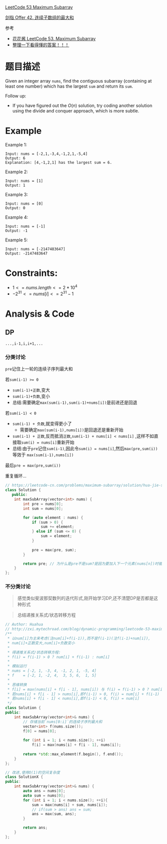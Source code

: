 [LeetCode 53 Maximum Subarray](https://leetcode-cn.com/problems/maximum-subarray/)

[剑指 Offer 42. 连续子数组的最大和](https://leetcode-cn.com/problems/lian-xu-zi-shu-zu-de-zui-da-he-lcof/)

参考

- [花花酱 LeetCode 53. Maximum Subarray](http://zxi.mytechroad.com/blog/dynamic-programming/leetcode-53-maximum-subarray/)
- [整理一下看得懂的答案！！！](https://leetcode-cn.com/problems/maximum-subarray/solution/zheng-li-yi-xia-kan-de-dong-de-da-an-by-lizhiqiang/)

# 题目描述

Given an integer array `nums`, find the contiguous subarray (containing at least one number) which has the largest `sum` and return its `sum`.

Follow up: 

- If you have figured out the $O(n)$ solution, try coding another solution using the divide and conquer approach, which is more subtle.

# Example

Example 1:

```
Input: nums = [-2,1,-3,4,-1,2,1,-5,4]
Output: 6
Explanation: [4,-1,2,1] has the largest sum = 6.
```

Example 2:

```
Input: nums = [1]
Output: 1
```

Example 3:

```
Input: nums = [0]
Output: 0
```

Example 4:

```
Input: nums = [-1]
Output: -1
```

Example 5:

```
Input: nums = [-2147483647]
Output: -2147483647
```

# **Constraints:**

- $1 <= nums.length <= 2 * 10^4$
- $-2^{31} <= nums[i] <= 2^{31} - 1$

# Analysis & Code

## 

## DP

`...,i-1,i,i+1,...`

### 分类讨论

`pre`记住上一轮的连续子序列最大和

若`sum(i-1) >= 0`

- `sum(i-1)+正数`,变大
- `sum(i-1)+负数`,变小
- 总结:需要确定`max(sum(i-1),sum(i-1)+nums[i])`是前进还是回退

若`sum(i-1) < 0`

- `sum(i-1) + 负数`,就变得更小了
  - 需要确定`max(sum(i-1),nums[i])`是回退还是重新开始
- `sum(i-1) + 正数`,反而抵消`正数`,`sum(i-1) + nums[i] < nums[i]` ,这样不如直接取`sum(i) = nums[i]`重新开始
- 总结:由于`pre`记住`sum(i-1)`,因此令`sum(i) = nums[i]`,然后`max(pre,sum(i))`等效于 `max(sum(i-1),nums[i])`

最后`pre = max(pre,sum(i))`

重复循环...

```C++
// https://leetcode-cn.com/problems/maximum-subarray/solution/hua-jie-suan-fa-53-zui-da-zi-xu-he-by-guanpengchn/
class Solution {
   public:
    int maxSubArray(vector<int> nums) {
        int pre = nums[0];
        int sum = nums[0];

        for (auto element : nums) {
            if (sum > 0) { 
                sum += element;
            } else if (sum <= 0) { 
                sum = element;
            }
            
            pre = max(pre, sum); 
        } 

        return pre; // 为什么是pre不是sum?是因为要加入下一个元素(nums[n])时循环退出了
    }
};
```

### 不分类讨论

> 感觉类似斐波那契数列的迭代形式,刚开始学习DP,还不清楚DP是否都是这种形式

> 总结递推关系式/状态转移方程

```C++
// Author: Huahua
// http://zxi.mytechroad.com/blog/dynamic-programming/leetcode-53-maximum-subarray/
/**
 * 以num[i]为主来考虑(注num[i]+f(i-1)),而不是f(i-1)(注f(i-1)+num[i]),
 * num[i]+正数变大,num[i]+负数变小
 * 
 * 得递推关系式/状态转移方程: 
 * f(i) = f(i-1) > 0 ? num[i] + f(i-1) : num[i]
 * 
 * 模拟运行
 * nums = [-2, 1, -3, 4, -1, 2, 1, -5, 4]
 * f    = [-2, 1, -2, 4,  3, 5, 6,  1, 5]
 * 
 * 思维转换
 * f[i] = max(nums[i] + f[i - 1], nums[i]) 与 f(i) = f(i-1) > 0 ? num[i] + f(i-1) : num[i]等价
 * 若nums[i] + f[i - 1] > nums[i],即f(i-1) > 0, f(i) = num[i] + f(i-1)
 * 若nums[i] + f[i - 1] < nums[i],即f(i-1) < 0, f(i) = num[i]
 */
class Solution {
public:
    int maxSubArray(vector<int>& nums) {
        // 存储当前`nums[0:i]`的连续子序列最大和
        vector<int> f(nums.size()); 
        f[0] = nums[0];
        
        for (int i = 1; i < nums.size(); ++i)
            f[i] = max(nums[i] + f[i - 1], nums[i]);
        
        return *std::max_element(f.begin(), f.end());
    }
};

// 改进,使用O(1)的空间复杂度
class SolutionX {
public:
    int maxSubArray(vector<int>& nums) {
        auto ans = nums[0];
        auto sum = nums[0];    
        for (int i = 1; i < nums.size(); ++i){
            sum = max(nums[i] + sum, nums[i]);
            // if(sum > ans) ans = sum;
            ans = max(sum, ans);
        }

        return ans;
    }
};
```

